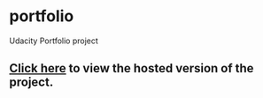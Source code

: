 # portfolio
Udacity Portfolio project

## [Click here](https://d-robert-buckley3.github.io/portfolio/toplist/index.html) to view the hosted version of the project.
